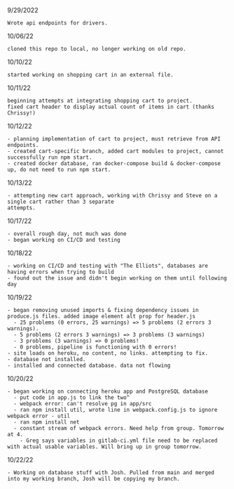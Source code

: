 9/29/2022

    Wrote api endpoints for drivers.

10/06/22

    cloned this repo to local, no longer working on old repo.

10/10/22

    started working on shopping cart in an external file.

10/11/22

    beginning attempts at integrating shopping cart to project.
    fixed cart header to display actual count of items in cart (thanks Chrissy!)

10/12/22

    - planning implementation of cart to project, must retrieve from API endpoints.
    - created cart-specific branch, added cart modules to project, cannot successfully run npm start.
    - created docker database, ran docker-compose build & docker-compose up, do not need to run npm start. 

10/13/22

    - attempting new cart approach, working with Chrissy and Steve on a single cart rather than 3 separate 
    attempts.

10/17/22

    - overall rough day, not much was done
    - began working on CI/CD and testing

10/18/22

    - working on CI/CD and testing with "The Elliots", databases are having errors when trying to build
    - found out the issue and didn't begin working on them until following day

10/19/22

    - began removing unused imports & fixing dependency issues in produce.js files. added image element alt prop for header.js
      - 25 problems (0 errors, 25 warnings) => 5 problems (2 errors 3 warnings).
      - 5 problems (2 errors 3 warnings) => 3 problems (3 warnings)
      - 3 problems (3 warnings) => 0 problems!
      - 0 problems, pipeline is functioning with 0 errors!
    - site loads on heroku, no content, no links. attempting to fix.
    - database not installed.
    - installed and connected database. data not flowing

10/20/22

    - began working on connecting heroku app and PostgreSQL database
      - put code in app.js to link the two^
      - webpack error: can't resolve pg in app/src
      - ran npm install util, wrote line in webpack.config.js to ignore webpack error - util
      - ran npm install net
      - constant stream of webpack errors. Need help from group. Tomorrow at 4.
        - Greg says variables in gitlab-ci.yml file need to be replaced with actual usable variables. Will bring up in group tomorrow.

10/22/22

    - Working on database stuff with Josh. Pulled from main and merged into my working branch, Josh will be copying my branch.